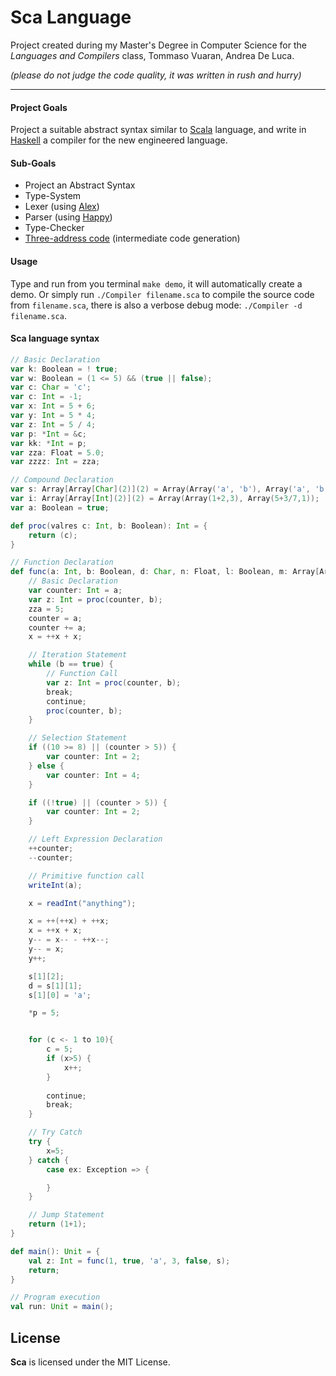 Sca Language
=================
Project created during my Master's Degree in Computer Science for the _Languages and Compilers_ class, Tommaso Vuaran, Andrea De Luca.

_(please do not judge the code quality, it was written in rush and hurry)_


-----------------


#### Project Goals
Project a suitable abstract syntax similar to [Scala](http://www.scala-lang.org/) language, and write in [Haskell](https://www.haskell.org/) a compiler for the new engineered language.

#### Sub-Goals
* Project an Abstract Syntax 
* Type-System
* Lexer (using [Alex](https://www.haskell.org/alex/))
* Parser (using [Happy](https://www.haskell.org/happy/)) 
* Type-Checker
* [Three-address code](https://en.wikipedia.org/wiki/Three-address_code) (intermediate code generation)

#### Usage
Type and run from you terminal `make demo`, it will automatically create a demo.
Or simply run `./Compiler filename.sca` to compile the source code from `filename.sca`, there is also a verbose debug mode: `./Compiler -d filename.sca`.


#### Sca language syntax
```scala
// Basic Declaration
var k: Boolean = ! true;
var w: Boolean = (1 <= 5) && (true || false); 
var c: Char = 'c';
var c: Int = -1;
var x: Int = 5 + 6;
var y: Int = 5 * 4;
var z: Int = 5 / 4;
var p: *Int = &c;
var kk: *Int = p;
var zza: Float = 5.0;
var zzzz: Int = zza;

// Compound Declaration
var s: Array[Array[Char](2)](2) = Array(Array('a', 'b'), Array('a', 'b'));
var i: Array[Array[Int](2)](2) = Array(Array(1+2,3), Array(5+3/7,1));
var a: Boolean = true;

def proc(valres c: Int, b: Boolean): Int = {
    return (c);
}

// Function Declaration
def func(a: Int, b: Boolean, d: Char, n: Float, l: Boolean, m: Array[Array[Char](2)](2)): Int = {
    // Basic Declaration
    var counter: Int = a;
    var z: Int = proc(counter, b);
    zza = 5;
    counter = a;
    counter += a;
    x = ++x + x;

    // Iteration Statement
    while (b == true) {
        // Function Call
        var z: Int = proc(counter, b);
        break;
        continue;
        proc(counter, b);
    }

    // Selection Statement
    if ((10 >= 8) || (counter > 5)) {
        var counter: Int = 2;
    } else {
        var counter: Int = 4;
    }

    if ((!true) || (counter > 5)) {
        var counter: Int = 2;
    }

    // Left Expression Declaration
    ++counter;
    --counter;

    // Primitive function call
    writeInt(a);

    x = readInt("anything");

    x = ++(++x) + ++x;
    x = ++x + x;
    y-- = x-- - ++x--;
    y-- = x;
    y++;

    s[1][2];
    d = s[1][1];
    s[1][0] = 'a';

    *p = 5;


    for (c <- 1 to 10){
        c = 5;
        if (x>5) {
            x++;
        }
        
        continue;
        break;
    }

    // Try Catch
    try {
        x=5;
    } catch {
        case ex: Exception => {

        }
    }

    // Jump Statement
    return (1+1);
}

def main(): Unit = {
    val z: Int = func(1, true, 'a', 3, false, s);
    return;
}

// Program execution
val run: Unit = main();
```


License
-------
__Sca__ is licensed under the MIT License.